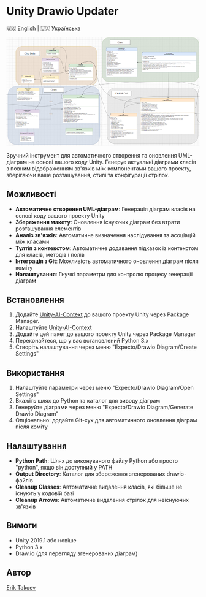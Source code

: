 # Unity Drawio Updater

🇺🇸 [English](README.md) | 🇺🇦 [Українська](README_UA.md)

![](Readme/Diagram.png)

Зручний інструмент для автоматичного створення та оновлення UML-діаграм на основі вашого коду Unity. Генерує актуальні діаграми класів з повним відображенням зв'язків між компонентами вашого проекту, зберігаючи ваше розташування, стилі та конфігурації стрілок.

## Можливості

- **Автоматичне створення UML-діаграм**: Генерація діаграм класів на основі коду вашого проекту Unity
- **Збереження макету**: Оновлення існуючих діаграм без втрати розташування елементів
- **Аналіз зв'язків**: Автоматичне визначення наслідування та асоціацій між класами
- **Тултіп з контекстом**: Автоматичне додавання підказок із контекстом для класів, методів і полів
- **Інтеграція з Git**: Можливість автоматичного оновлення діаграм після коміту
- **Налаштування**: Гнучкі параметри для контролю процесу генерації діаграм

## Встановлення

1. Додайте [Unity-AI-Context](https://github.com/ErikTakoev/Unity-AI-Context?tab=readme-ov-file#via-package-manager) до вашого проекту Unity через Package Manager.
2. Налаштуйте [Unity-AI-Context](https://github.com/ErikTakoev/Unity-AI-Context?tab=readme-ov-file#creating-settings)
1. Додайте цей пакет до вашого проекту Unity через Package Manager
2. Переконайтеся, що у вас встановлений Python 3.x
3. Створіть налаштування через меню "Expecto/Drawio Diagram/Create Settings"

## Використання

1. Налаштуйте параметри через меню "Expecto/Drawio Diagram/Open Settings"
2. Вкажіть шлях до Python та каталог для виводу діаграм
3. Генеруйте діаграми через меню "Expecto/Drawio Diagram/Generate Drawio Diagram"
4. Опціонально: додайте Git-хук для автоматичного оновлення діаграм після коміту

## Налаштування

- **Python Path**: Шлях до виконуваного файлу Python або просто "python", якщо він доступний у PATH
- **Output Directory**: Каталог для збереження згенерованих drawio-файлів
- **Cleanup Classes**: Автоматичне видалення класів, які більше не існують у кодовій базі
- **Cleanup Arrows**: Автоматичне видалення стрілок для неіснуючих зв'язків

## Вимоги

- Unity 2019.1 або новіше
- Python 3.x
- Draw.io (для перегляду згенерованих діаграм)

## Автор

[Erik Takoev](https://github.com/ErikTakoev/)
